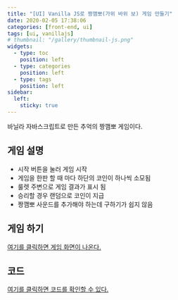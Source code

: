 ```yaml
---
title: "[UI] Vanilla JS로 짱깸뽀(가위 바위 보) 게임 만들기"
date: 2020-02-05 17:38:06
categories: [front-end, ui]
tags: [ui, vanillajs]
# thumbnail: "/gallery/thumbnail-js.png"
widgets:
  - type: toc
    position: left
  - type: categories
    position: left
  - type: tags
    position: left
sidebar:
  left:
    sticky: true
---
```


바닐라 자바스크립트로 만든 추억의 짱깸뽀 게임이다.

<!-- more -->

## 게임 설명
* 시작 버튼을 눌러 게임 시작
* 게임을 한판 할 때 마다 하단의 코인이 하나씩 소모됨
* 룰렛 주변으로 게임 결과가 표시 됨
* 승리할 경우 랜덤으로 코인이 지급
* 짱깸뽀 사운드를 추가해야 하는데 구하기가 쉽지 않음

## 게임 하기
[여기를 클릭하면 게임 화면이 나온다.](https://recordboy.github.io/rock-paper-scissors/)

## 코드
[여기를 클릭하면 코드를 확인할 수 있다.](https://github.com/recordboy/rock-paper-scissors)


